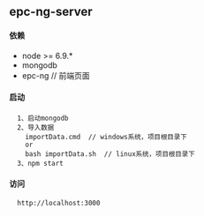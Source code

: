 ## epc-ng-server
#### 依赖
- node >= 6.9.*
- mongodb
- epc-ng  // 前端页面
#### 启动
```
  1、启动mongodb
  2、导入数据
    importData.cmd  // windows系统，项目根目录下
    or
    bash importData.sh  // linux系统，项目根目录下
  3、npm start
```
#### 访问
```
  http://localhost:3000
```
